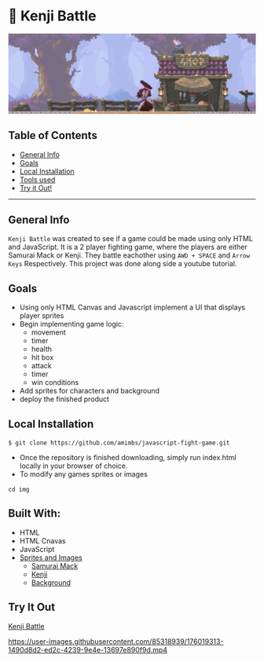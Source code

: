 # :japanese_ogre: Kenji Battle

![Banner](./img/banner.JPG)

## Table of Contents
* [General Info](#general-info)
* [Goals](*goals)
* [Local Installation](#local-installation)
* [Tools used](#built-with)
* [Try it Out!](#try-it-out)


------

## General Info 
`Kenji Battle` was created to see if a game could be made using only HTML and JavaScript. It is a 2 player fighting game, where the players are either Samurai Mack or Kenji. They battle eachother using `AWD + SPACE` and `Arrow Keys` Respectively. This project was done along side a youtube tutorial.

## Goals
- Using only HTML Canvas and Javascript implement a  UI that displays player sprites
- Begin implementing game logic:
    - movement
    - timer
    - health
    - hit box
    - attack
    - timer
    - win conditions
- Add sprites for characters and background
- deploy the finished product

## Local Installation
```console
$ git clone https://github.com/amimbs/javascript-fight-game.git
```
- Once the repository is finished downloading, simply run index.html locally in your browser of choice.
- To modify any games sprites or images
```console
cd img
```

## Built With:
- HTML
- HTML Cnavas
- JavaScript
- [Sprites and Images](https://itch.io/)
    - [Samurai Mack](https://luizmelo.itch.io/martial-hero)
    - [Kenji](https://luizmelo.itch.io/martial-hero-2)
    - [Background](https://brullov.itch.io/oak-woods)

## Try It Out
[Kenji Battle](https://kenji-battle.netlify.app/)

https://user-images.githubusercontent.com/85318939/176019313-1490d8d2-ed2c-4239-9e4e-13697e890f9d.mp4

<!-- <video autoplay loop muted playsinline>
<source src="./img/fightinggame.mp4" type="video/mp4">
</video> -->